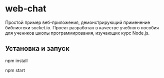 # web-chat

Простой пример веб-приложения, демонстрирующий применение библиотеки socket.io. Проект разработан в качестве учебного пособия для учеников школы программирования, изучающих курс Node.js.

## Установка и запуск

npm install

npm start

